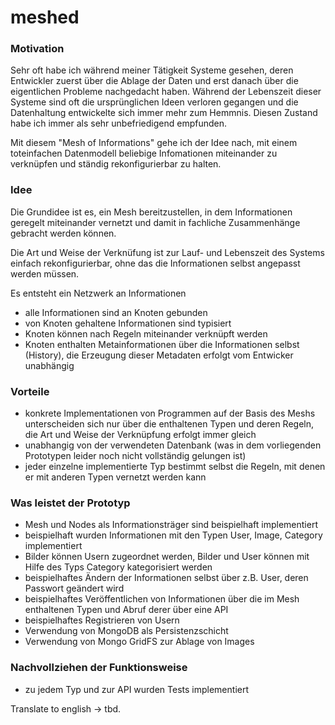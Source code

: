 # meshed



### Motivation

Sehr oft habe ich während meiner Tätigkeit Systeme gesehen, deren Entwickler zuerst über die Ablage der Daten und erst danach über die eigentlichen Probleme nachgedacht haben. Während der Lebenszeit dieser Systeme sind oft die ursprünglichen Ideen verloren gegangen und die Datenhaltung entwickelte sich immer mehr zum Hemmnis.
Diesen Zustand habe ich immer als sehr unbefriedigend empfunden.

Mit diesem "Mesh of Informations" gehe ich der Idee nach, mit einem toteinfachen Datenmodell beliebige Infomationen miteinander zu verknüpfen und ständig rekonfigurierbar zu halten.

### Idee

Die Grundidee ist es, ein Mesh bereitzustellen, in dem Informationen geregelt miteinander vernetzt und damit in fachliche Zusammenhänge gebracht werden können. 

Die Art und Weise der Verknüfung ist zur Lauf- und Lebenszeit des Systems einfach rekonfigurierbar, ohne das die Informationen selbst angepasst werden müssen.

Es entsteht ein Netzwerk an Informationen
- alle Informationen sind an Knoten gebunden
- von Knoten gehaltene Informationen sind typisiert
- Knoten können nach Regeln miteinander verknüpft werden
- Knoten enthalten Metainformationen über die Informationen selbst (History), die Erzeugung dieser Metadaten erfolgt vom Entwicker unabhängig

### Vorteile
- konkrete Implementationen von Programmen auf der Basis des Meshs unterscheiden sich nur über die enthaltenen Typen und deren Regeln, die Art und Weise der Verknüpfung erfolgt immer gleich
- unabhangig von der verwendeten Datenbank (was in dem vorliegenden Prototypen leider noch nicht vollständig gelungen ist)
- jeder einzelne implementierte Typ bestimmt selbst die Regeln, mit denen er mit anderen Typen vernetzt werden kann

### Was leistet der Prototyp

- Mesh und Nodes als Informationsträger sind beispielhaft implementiert
- beispielhaft wurden Informationen mit den Typen User, Image, Category implementiert
- Bilder können Usern zugeordnet werden, Bilder und User können mit Hilfe des Typs Category kategorisiert werden
- beispielhaftes Ändern der Informationen selbst über z.B. User, deren Passwort geändert wird
- beispielhaftes Veröffentlichen von Informationen über die im Mesh enthaltenen Typen und Abruf derer über eine API
- beispielhaftes Registrieren von Usern
- Verwendung von MongoDB als Persistenzschicht
- Verwendung von Mongo GridFS zur Ablage von Images

### Nachvollziehen der Funktionsweise

- zu jedem Typ und zur API wurden Tests implementiert

Translate to english -> tbd.
